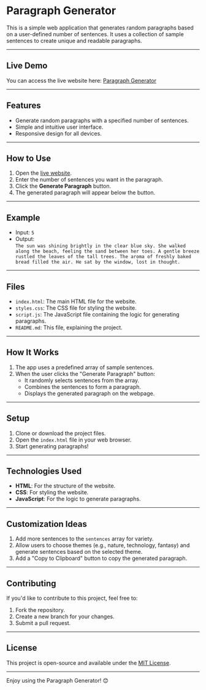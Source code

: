 # **Paragraph Generator**

This is a simple web application that generates random paragraphs based on a user-defined number of sentences. It uses a collection of sample sentences to create unique and readable paragraphs.

---

## **Live Demo**

You can access the live website here: [Paragraph Generator](https://orin-pal.github.io/paragraph-generator/)

---

## **Features**

- Generate random paragraphs with a specified number of sentences.
- Simple and intuitive user interface.
- Responsive design for all devices.

---

## **How to Use**

1. Open the [live website](https://orin-pal.github.io/paragraph-generator/).
2. Enter the number of sentences you want in the paragraph.
3. Click the **Generate Paragraph** button.
4. The generated paragraph will appear below the button.

---

## **Example**

- Input: `5`
- Output:  
  `The sun was shining brightly in the clear blue sky. She walked along the beach, feeling the sand between her toes. A gentle breeze rustled the leaves of the tall trees. The aroma of freshly baked bread filled the air. He sat by the window, lost in thought.`

---

## **Files**

- `index.html`: The main HTML file for the website.
- `styles.css`: The CSS file for styling the website.
- `script.js`: The JavaScript file containing the logic for generating paragraphs.
- `README.md`: This file, explaining the project.

---

## **How It Works**

1. The app uses a predefined array of sample sentences.
2. When the user clicks the "Generate Paragraph" button:
   - It randomly selects sentences from the array.
   - Combines the sentences to form a paragraph.
   - Displays the generated paragraph on the webpage.

---

## **Setup**

1. Clone or download the project files.
2. Open the `index.html` file in your web browser.
3. Start generating paragraphs!

---

## **Technologies Used**

- **HTML**: For the structure of the website.
- **CSS**: For styling the website.
- **JavaScript**: For the logic to generate paragraphs.

---

## **Customization Ideas**

1. Add more sentences to the `sentences` array for variety.
2. Allow users to choose themes (e.g., nature, technology, fantasy) and generate sentences based on the selected theme.
3. Add a "Copy to Clipboard" button to copy the generated paragraph.

---

## **Contributing**

If you'd like to contribute to this project, feel free to:

1. Fork the repository.
2. Create a new branch for your changes.
3. Submit a pull request.

---

## **License**

This project is open-source and available under the [MIT License](LICENSE).

---

Enjoy using the Paragraph Generator! 😊
